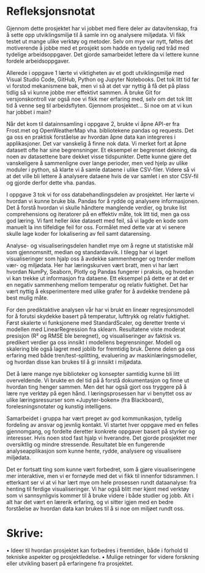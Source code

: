 # Refleksjonsnotat
Gjennom dette prosjektet har vi jobbet med flere deler av datavitenskap, fra å sette opp utviklingsmiljø til å samle inn og analysere miljødata. Vi fikk testet ut mange ulike verktøy og metoder. Selv om mye var nytt, føltes det motiverende å jobbe med et prosjekt som hadde en tydelig rød tråd med tydelige arbeidsoppgaver. Det gjorde samarbeidet lettere da vi lettere kunne fordele arbeidsoppgaver. 

Allerede i oppgave 1 lærte vi viktigheten av et godt utviklingsmiljø med Visual Studio Code, GitHub, Python og Jupyter Notebooks. Det tok litt tid før vi forstod mekanismene bak, men vi så at det var nyttig å få det på plass tidlig så vi kunne jobbe mer effektivt sammen. Å bruke Git for versjonskontroll var også noe vi fikk mer erfaring med, selv om det tok litt tid å venne seg til arbeidsflyten. Gjennom prosjektet… Si noe om at vi kun har jobbet i main? 

Når det kom til datainnsamling i oppgave 2, brukte vi åpne API-er fra Frost.met og OpenWeatherMap vha. bibliotekene pandas og requests. Det ga oss en praktisk forståelse av hvordan åpne data kan integreres i applikasjoner. Det var vanskelig å finne nok data. Vi merket fort at åpne datasett ofte har sine begrensninger. Et eksempel er begrenset dekning, da noen av datasettene bare dekket visse tidspunkter. Dette kunne gjøre det vanskeligere å sammenligne over lange perioder, men ved hjelp av ulike moduler i python, så klarte vi å samle dataene i ulike CSV-filer. Videre så vi at det ville bli lettere å analysere dataene hvis de var samlet i en stor CSV-fil og gjorde derfor dette vha. pandas.

I oppgave 3 tok vi for oss databehandlingsdelen av prosjektet. Her lærte vi hvordan vi kunne bruke bla. Pandas for å rydde og analysere informasjonen. Det å forstå hvordan vi skulle håndtere manglende verdier, og bruke list comprehensions og iteratorer på en effektiv måte, tok litt tid, men ga oss god læring. Vi fant heller ikke datasett med feil, så vi lagde en kode som manuelt la inn tilfeldige feil for oss. Formålet med dette var at vi senere skulle lage koder for lokalisering av feil samt datarensing. 

Analyse- og visualiseringsdelen handlet mye om å regne ut statistiske mål som gjennomsnitt, median og standardavvik. I tilegg har vi laget visualiseringer som hjalp oss å avdekke sammenhenger og trender mellom vær- og miljødata. Her har læringskurven vært bratt, men vi har lært  hvordan NumPy, Seaborn, Plotly og Pandas fungerer i praksis, og hvordan vi kan trekke ut informasjon fra dataene. Ett eksempel på dette er at det er en negativ sammenheng mellom temperatur og relativ fuktighet. Det har vært nyttig å eksperimentere med ulike grafer for å avdekke trendene på best mulig måte.

For den prediktaktive analysen vår har vi brukt en lineær regresjonsmodell for å forutsi skydekke basert på temperatur, lufttrykk og relativ fuktighet. Først skalerte vi funksjonene med StandardScaler, og deretter trente vi modellen med LinearRegression fra sklearn. Resultatene viste moderat presisjon (R² og RMSE ble beregnet), og visualiseringer av faktisk vs. predikert verdier ga oss innsikt i modellens begrensninger. Modell og skalering ble også lagret med joblib for fremtidig bruk. Denne delen ga oss erfaring med både tren/test-splitting, evaluering av maskinlæringsmodeller, og hvordan disse kan brukes til å gi innsikt i miljødata.


Det å lære mange nye biblioteker og konsepter samtidig kunne bli litt overveldende. Vi brukte en del tid på å forstå dokumentasjon og finne ut hvordan ting henger sammen. Men det har også gjort oss tryggere på å lære nye verktøy på egen hånd. I læringsprosessen har vi benyttet oss av ulike læringsressurser som «Jupyter-boken» (fra Blackboard), forelesningsnotater og kunstig intelligens. 

Samarbeidet i gruppa har vært preget av god kommunikasjon, tydelig fordeling av ansvar og jevnlig kontakt. Vi startet hver oppgave med en felles gjennomgang, og fordelte deretter konkrete oppgaver basert på styrker og interesser. Hvis noen stod fast hjalp vi hverandre. Det gjorde prosjektet mer oversiktlig og mindre stressende. Resultatet ble en fungerende analyseapplikasjon som kunne hente, rydde, analysere og visualisere miljødata. 

Det er fortsatt ting som kunne vært forbedret, som å gjøre visualiseringene mer interaktive, men vi er fornøyde med det vi fikk til innenfor tidsrammen. I etterkant ser vi at vi har lært mye om hele prosessen rundt dataanalyse: fra henting til ferdige visualiseringer. Vi har også blitt mer kjent med verktøy som vi sannsynligvis kommer til å bruke videre i både studier og jobb. Alt i alt har det vært en lærerik erfaring, og vi sitter igjen med en bedre forståelse av hvordan data kan brukes til å si noe om miljøet rundt oss.


# Skrive:
•	Ideer til hvordan prosjektet kan forbedres i fremtiden, både i forhold til tekniske aspekter og prosjektledelse.
•	Mulige retninger for videre forskning eller utvikling basert på erfaringene fra prosjektet.
